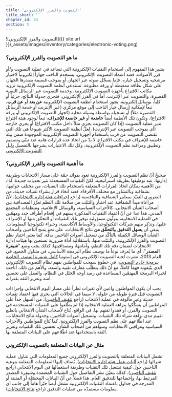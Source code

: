 ```yaml
---
title: 'التصويت والفرز الإلكتروني'
title_short: ''
chapter_id: 34
section: 3
---
```


![التصويت والفرز الإلكتروني]({{ site.url }}/\_assets/images/inventory/categories/electronic-voting.png)

### ما هو التصويت والفرز الإلكتروني؟

يشير هذا المفهوم إلى استخدام التقنيات الإلكترونية التي تساعد في عملية التصويت و/أو فرز الأصوات. فعند اعتماد التصويت الإلكتروني، يستخدم الناخب جهازاً إلكترونياً لاختيار مرشحيه وتسجيل خياره. فإما يسجّل صوته عبر الجهاز، أو بموجب قسيمة يصدرها الجهاز، على شكل بطاقة ممغنطة أو ورقة مطبوعة. تستدعي أنظمة التصويت الإلكترونية تزويد مكاتب الاقتراع بأجهزة التصويت الإلكترونية، وخدمة التصويت عبر الرسائل النصية القصيرة، والتصويت عبر الإنترنت. أما في الفرز الإلكتروني، فتجري جدولة النتائج، جزئياً أو كلياً، بوسائل إلكترونية. يجوز استخدام أنظمة التصويت الإلكترونية **عن بعد** أو **عن قرب**، تبعاً لإمكانية إرسال خيار الناخب إلى موقع مركزي (عبر الإنترنت أو خدمة الرسائل القصيرة مثلاً) أو تسجيله بواسطة وسيلة محلية (كجهاز التصويت الإلكتروني أو ورقة الاقتراع). وتكون تلك الأنظمة أيضاً **خاضعة** أو **غير خاضعة للإشراف**، تبعاً لوجود هيئة اقتراع تدير عملية التصويت (إذا كان التصويت يجري مثلاً داخل مكتب الاقتراع) أو يجري خارجه (أي بموجب التصويت عبر الإنترنت). لعلّ أنظمة التصويت الأكثر شيوعاً هي تلك التي تقتضي التصويت عن قرب باستخدام أجهزة التصويت الإلكترونية الموجودة ضمن بيئة خاضعة للإشراف في مكتب الاقتراع. لا بدّ من اتخاذ عدة قرارات هامة عند تبنّي وتصميم وتطبيق ومراقبة نظم التصويت الإلكترونية، وكل تلك الاعتبارات يشرحها بالتفصيل [دليل التصويت الإلكتروني](http://www.evotingguide.com/).

### ما أهمية التصويت والفرز الإلكتروني؟

صحيحٌ أنّ نظم التصويت والفرز الإلكترونية تعود بفوائد جمّة على مسار الانتخابات وطريقة إدارتها، عند توظيفها بطريقة استراتيجية، لكنّ التقنيات المستحدثة تثير تحديات جديدة. لذا، من الأهمية بمكان اتخاذ القرارات المتعلقة باستخدام تلك التقنيات، من مختلف جوانبها، بشفافية وبالتشاور مع مختلف الأفرقاء. فعند اتخاذ قرار بشراء تقنيات حديثة، من الضروري التقيّد بمعايير الشفافية والتنافسية (راجع [إجراءات هيئة إدارة الانتخابات](/ar/guide/key-categories/emb-processes/))، لأنّ مراعاة مبدأ الشفافية عند اختبار والتثبّت من سلامة تلك النظم تعزّز المصداقية بين أصحاب الشأن الانتخابي، كالأحزاب السياسية، والوسائل الإعلامية، ومنظمات المجتمع المدني. هذا عدا عن أنّ اعتماد التقنيات المذكورة يسهم في إقحام أطراف جدد ومهمّين في العملية الانتخابية، يتولّون مسؤولية توفير تلك التقنيات أو التحقّق منها أو الإشراف عليها، ونذكر منهم شركات التكنولوجيا، والأوساط الأكاديمية، وخبراء تكنولوجيا المعلومات. ينبغي أن **يسهل التدقيق** و**التحقّق من** نتائج الانتخابات، على نحوٍ يمنح الناخبين وأصحاب الشأن الوسائل الكفيلة بالتأكّد من تسجيل أصوات الناخبين بدقة. كما يعتبر اختبار نظم التصويت والفرز الإلكترونية، والتثبّت منها، باستقلالية أداة ضرورية تستعين بها هيئات إدارة الانتخابات لضمان دقة تلك النظم، وأمانتها، ومصداقيتها. كذلك يجب وضع "**شيفرة المصدر**"، أي ما يُعرف نوعاً ما بوصف نظام البرمجة الأساسي، في متناول الجميع. في العام 2013، نشرت لجنة التصويت الإلكتروني في إستونيا [كامل شيفرة المصدر الخاصة ببرمجة خادم التصويت](https://github.com/vvk-ehk/evalimine)، في خطوةٍ سمحت للمواطنين بفهم نظام التصويت الإلكتروني الذي يتّبعونه فهماً كاملاً، مع أنّ ذلك يتطلّب معارف تقنية واسعة، والأهم من ذلك، أتاحت لخبراء البرمجة المهتمّين المساعدة في رصد أوجه الخلل في النظام، والعمل على تحصين أمنه وتعزيز الثقة بقدراته.

يجب أن يكون المواطنون واعين لأي تغيرات تطرأ على مسار اليوم الانتخابي وإجراءات التصويت قبل فترة طويلة من حلوله، لا سيما في الحالات التي يجري فيها اعتماد تقنيات حديثة وغير مألوفة في عملية الانتخاب (راجع [تثقيف الناخبين](/ar/guide/key-categories/voter-education/)). من السهل جداً على المواطنين أن يشكّكوا بنزاهة العملية الانتخابية إذا لم يطّلعوا على التقنيات المستخدمة في التصويت والفرز، أو فقدوا ثقتهم بها. في الواقع، يُتاح لأصحاب الشأن الانتخابي بالطبع تقييم مدى نزاهة شراء تلك التقنيات، وتسجيل أصوات الناخبين، وجدولة نتائج الانتخابات، عند اطّلاعهم على نظم التصويت والفرز الإلكترونية. كما يُتاح للمواطنين والأحزاب السياسية ومراقبي الانتخابات، وسواهم من أصحاب الشأن، تحسين تلك التقنيات وتعزيز الثقة باستخدامها عند اطّلاعهم على البيانات المتعلقة بها.

### مثال عن البيانات المتعلقة بالتصويت الإلكتروني

تشمل البيانات المتعلقة بالتصويت والفرز الإلكتروني جميع المعلومات التي تتناول عملية شرائها (راجع [آليات عمل هيئة إدارة الانتخابات](/ar/guide/key-categories/emb-processes/)). يُضاف إليها المعلومات المتعلقة بتوعية الناخبين حول كيفية تشغيل تلك التقنيات وطريقة استعمالها في اليوم الانتخابي (راجع [تثقيف الناخبين](/ar/guide/key-categories/voter-education/)). كذلك يتعيّن نشر التفاصيل حول التقنيات المعتمدة وشيفرة المصدر المرتبط بها، وإخضاعها للتدقيق العام. هذا فضلاً عن أنّ البيانات المحصّلة أو المثبتة أو المدرجة في جداول باعتماد التقنيات الإلكترونية تشغل أيضاً حيّزاً هاماً إلى جانب أي معلومات مستمدّة من عمليات التدقيق (راجع [نتائج الانتخابات](/ar/guide/key-categories/election-results/)).
